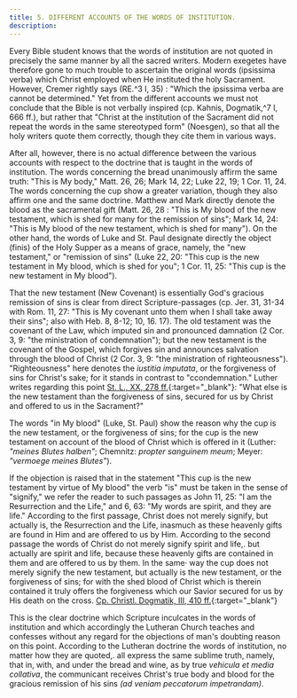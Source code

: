 ```yaml
---
title: 5. DIFFERENT ACCOUNTS OF THE WORDS OF INSTITUTION.
description: 
---
```


Every Bible student knows that the words of institution are not quoted in precisely the same manner by all the sacred writers. Modern exegetes have therefore gone to much trouble to ascertain the original words (ipsissima verba) which Christ employed when He instituted the holy Sacrament. However, Cremer rightly says (RE.^3 I, 35) : "Which the ipsissima verba are cannot be determined." Yet from the different accounts we must not conclude that the Bible is not verbally inspired (cp. Kahnis, Dogmatik,^7 I, 666 ff.), but rather that "Christ at the institution of the Sacrament did not repeat the words in the same stereotyped form" (Noesgen), so that all the holy writers quote them correctly, though they cite them in various ways.

After all, however, there is no actual difference between the various accounts with respect to the doctrine that is taught in the words of institution. The words concerning the bread unanimously affirm the same truth: "This is My body," Matt. 26, 26; Mark 14, 22; Luke 22, 19; 1 Cor. 11, 24. The words concerning the cup show a greater variation, though they also affirm one and the same doctrine. Matthew and Mark directly denote the blood as the sacramental gift (Matt. 26, 28 : "This is My blood of the new testament, which is shed for many for the remission of sins"; Mark 14, 24: "This is My blood of the new testament, which is shed for many"). On the other hand, the words of Luke and St. Paul designate directly the object (finis) of the Holy Supper as a means of grace, namely, the "new testament," or "remission of sins" (Luke 22, 20: "This cup is the new testament in My blood, which is shed for you"; 1 Cor. 11, 25: "This cup is the new testament in My blood").

That the new testament (New Covenant) is essentially God's gracious remission of sins is clear from direct Scripture-passages (cp. Jer. 31, 31-34 with Rom. 11, 27: "This is My covenant unto them when I shall take away their sins"; also with Heb. 8, 8-12; 10, 16. 17). The old testament was the covenant of the Law, which imputed sin and pronounced damnation (2 Cor. 3, 9: "the ministration of condemnation"); but the new testament is the covenant of the Gospel, which forgives sin and announces salvation through the blood of Christ (2 Cor. 3, 9: "the ministration of righteousness"). "Righteousness" here denotes the _iustitia imputata_, or the forgiveness of sins for Christ's sake; for it stands in contrast to "ccondemnation." Luther writes regarding this point [St. L., XX, 278 ff.](https://archive.org/details/st-l-20-deep-l-en/page/n215/mode/2up){:target="_blank"}: "What else is the new testament than the forgiveness of sins, secured for us by Christ and offered to us in the Sacrament?"

The words "in My blood" (Luke, St. Paul) show the reason why the cup is the new testament, or the forgiveness of sins; for the cup is the new testament on account of the blood of Christ which is offered in it (Luther: _"meines Blutes halben"_; Chemnitz: _propter sanguinem meum_; Meyer: _"vermoege meines Blutes"_).

If the objection is raised that in the statement "This cup is the new testament by virtue of My blood" the verb "is" must be taken in the sense of "signify," we refer the reader to such passages as John 11, 25: "I am the Resurrection and the Life," and 6, 63: "My words are spirit, and they are life." According to the first passage, Christ does not merely signify, but actually is, the Resurrection and the Life, inasmuch as these heavenly gifts are found in Him and are offered to us by Him. According to the second passage the words of Christ do not merely signify spirit and life,. but actually are spirit and life, because these heavenly gifts are contained in them and are offered to us by them. In the same· way the cup does not merely signify the new testament, but actually is the new testament, or the forgiveness of sins; for with the shed blood of Christ which is therein contained it truly offers the forgiveness which our Savior secured for us by His death on the cross. [Cp. Christl. Dogmatik, III, 410 ff.](https://archive.org/details/cdk-vol-3-deep-l-en-corrected-2023-11-28-no-shading/page/409/mode/2up){:target="_blank"}

This is the clear doctrine which Scripture inculcates in the words of institution and which accordingly the Lutheran Church teaches and confesses without any regard for the objections of man's doubting reason on this point. According to the Lutheran doctrine the words of institution, no matter how they are quoted,. all express the same sublime truth, namely, that in, with, and under the bread and wine, as by true _vehicula et media collativa_, the communicant receives Christ's true body and blood for the gracious remission of his sins _(ad veniam peccatorum impetrandam)_.